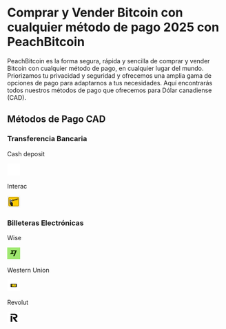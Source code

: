 <body class="payment-methods-page">

# Comprar y Vender Bitcoin con cualquier método de pago 2025 con PeachBitcoin

PeachBitcoin es la forma segura, rápida y sencilla de comprar y vender Bitcoin con cualquier método de pago, en cualquier lugar del mundo. Priorizamos tu privacidad y seguridad y ofrecemos una amplia gama de opciones de pago para adaptarnos a tus necesidades. Aquí encontrarás todos nuestros métodos de pago que ofrecemos para Dólar canadiense (CAD).

## Métodos de Pago CAD

### Transferencia Bancaria

<div class="payment-grid">
    <div class="payment-grid-item">
        <p>Cash deposit</p> 
        <img src="/img/faq/logoimg/blank.png" width="30px" height="27px" alt="Comprar bitcoin con cash deposit, Vender bitcoin con cash deposit">
    </div>
    <div class="payment-grid-item">
        <p>Interac</p> 
        <img src="/img/faq/logoimg/interac.png" width="30px" height="27px" alt="Comprar bitcoin con Interac, Vender bitcoin con Interac">
    </div>
</div>

### Billeteras Electrónicas

<div class="payment-grid">
    <div class="payment-grid-item">
        <p>Wise</p> 
        <img src="/img/faq/logoimg/wise.png" width="30px" height="27px" alt="Comprar bitcoin con Wise, Vender bitcoin con Wise">
    </div>
    <div class="payment-grid-item">
        <p>Western Union</p> 
        <img src="/img/faq/logoimg/westernunion.png" width="30px" height="27px" alt="Comprar bitcoin con Western Union, Vender bitcoin con Western Union">
    </div>
        <div class="payment-grid-item">
        <p>Revolut</p> 
        <img src="/img/faq/logoimg/revolut.png" width="30px" height="27px" alt="Comprar bitcoin con Revolut, Vender bitcoin con Revolut">
    </div>
</div>

</body>
